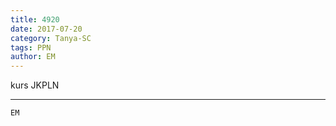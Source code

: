 ```yaml
---
title: 4920
date: 2017-07-20
category: Tanya-SC
tags: PPN
author: EM
---
```


kurs JKPLN

---



`EM`
